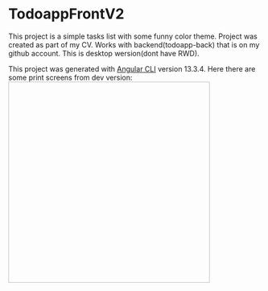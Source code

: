 # TodoappFrontV2

This project is a simple tasks list with some funny color theme.
Project was created as part of my CV.
Works with backend(todoapp-back) that is on my github account. 
This is desktop wersion(dont have RWD).

This project was generated with [Angular CLI](https://github.com/angular/angular-cli) version 13.3.4.
Here there are some  print screens from dev version:
<img scr="assets/todoappscreen4.png" width="400" height="400">


